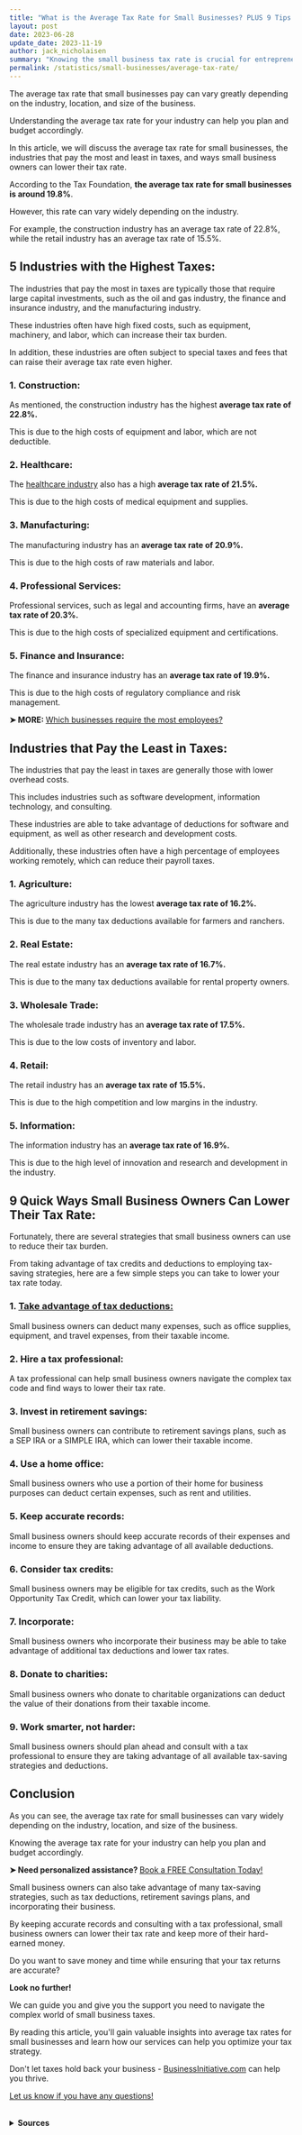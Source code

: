 ```yaml
---
title: "What is the Average Tax Rate for Small Businesses? PLUS 9 Tips to Lower it"
layout: post
date: 2023-06-28
update_date: 2023-11-19
author: jack_nicholaisen
summary: "Knowing the small business tax rate is crucial for entrepreneurs. This article provides valuable info on taxes and how to stay ahead."
permalink: /statistics/small-businesses/average-tax-rate/
---
```


The average tax rate that small businesses pay can vary greatly depending on the industry, location, and size of the business. 

Understanding the average tax rate for your industry can help you plan and budget accordingly. 

In this article, we will discuss the average tax rate for small businesses, the industries that pay the most and least in taxes, and ways small business owners can lower their tax rate.

According to the Tax Foundation, **the average tax rate for small businesses is around 19.8%**. 

However, this rate can vary widely depending on the industry. 

For example, the construction industry has an average tax rate of 22.8%, while the retail industry has an average tax rate of 15.5%.

## 5 Industries with the Highest Taxes:

The industries that pay the most in taxes are typically those that require large capital investments, such as the oil and gas industry, the finance and insurance industry, and the manufacturing industry. 

These industries often have high fixed costs, such as equipment, machinery, and labor, which can increase their tax burden. 

In addition, these industries are often subject to special taxes and fees that can raise their average tax rate even higher.

### 1.  Construction: 

As mentioned, the construction industry has the highest **average tax rate of 22.8%.** 

This is due to the high costs of equipment and labor, which are not deductible.

### 2.  Healthcare:

The [healthcare industry](https://www.businessinitiative.org/lets-meet-the-bad-actors-of-healthcare-reform/) also has a high **average tax rate of 21.5%.** 

This is due to the high costs of medical equipment and supplies.

### 3.  Manufacturing:

The manufacturing industry has an **average tax rate of 20.9%.** 

This is due to the high costs of raw materials and labor.

### 4.  Professional Services:

Professional services, such as legal and accounting firms, have an **average tax rate of 20.3%.** 

This is due to the high costs of specialized equipment and certifications.

### 5.  Finance and Insurance:

The finance and insurance industry has an **average tax rate of 19.9%.** 

This is due to the high costs of regulatory compliance and risk management.

<p><b>➤ MORE: </b> <a href="https://www.businessinitiative.org/statistics/number-of-employees-in-a-small-business/" target="_blank">Which businesses require the most employees?</a></p>

## Industries that Pay the Least in Taxes:

The industries that pay the least in taxes are generally those with lower overhead costs. 

This includes industries such as software development, information technology, and consulting. 

These industries are able to take advantage of deductions for software and equipment, as well as other research and development costs. 

Additionally, these industries often have a high percentage of employees working remotely, which can reduce their payroll taxes.

### 1.  Agriculture:

The agriculture industry has the lowest **average tax rate of 16.2%.** 

This is due to the many tax deductions available for farmers and ranchers.

### 2.  Real Estate:

The real estate industry has an **average tax rate of 16.7%.** 

This is due to the many tax deductions available for rental property owners.

### 3.  Wholesale Trade:

The wholesale trade industry has an **average tax rate of 17.5%.** 

This is due to the low costs of inventory and labor.

### 4.  Retail:

The retail industry has an **average tax rate of 15.5%.** 

This is due to the high competition and low margins in the industry.

### 5.  Information:

The information industry has an **average tax rate of 16.9%.** 

This is due to the high level of innovation and research and development in the industry.

## 9 Quick Ways Small Business Owners Can Lower Their Tax Rate:

Fortunately, there are several strategies that small business owners can use to reduce their tax burden. 

From taking advantage of tax credits and deductions to employing tax-saving strategies, here are a few simple steps you can take to lower your tax rate today.

### 1.  [Take advantage of tax deductions:](https://www.businessinitiative.org/statistics/small-businesses/tax-deductions/)

Small business owners can deduct many expenses, such as office supplies, equipment, and travel expenses, from their taxable income.

### 2.  Hire a tax professional:

A tax professional can help small business owners navigate the complex tax code and find ways to lower their tax rate.

### 3.  Invest in retirement savings:

Small business owners can contribute to retirement savings plans, such as a SEP IRA or a SIMPLE IRA, which can lower their taxable income.

### 4.  Use a home office:

Small business owners who use a portion of their home for business purposes can deduct certain expenses, such as rent and utilities.

### 5.  Keep accurate records:

Small business owners should keep accurate records of their expenses and income to ensure they are taking advantage of all available deductions.

### 6.  Consider tax credits:

Small business owners may be eligible for tax credits, such as the Work Opportunity Tax Credit, which can lower your tax liability.

### 7.  Incorporate:

Small business owners who incorporate their business may be able to take advantage of additional tax deductions and lower tax rates.

### 8.  Donate to charities:

Small business owners who donate to charitable organizations can deduct the value of their donations from their taxable income.

### 9.  Work smarter, not harder:

Small business owners should plan ahead and consult with a tax professional to ensure they are taking advantage of all available tax-saving strategies and deductions.


## Conclusion

As you can see, the average tax rate for small businesses can vary widely depending on the industry, location, and size of the business. 

Knowing the average tax rate for your industry can help you plan and budget accordingly. 

<p><b>➤ Need personalized assistance? </b> <a href="https://calendly.com/businessinitiative/30-minute-consultation-call" target="_blank"> Book a FREE Consultation Today!</a></p>

Small business owners can also take advantage of many tax-saving strategies, such as tax deductions, retirement savings plans, and incorporating their business.

By keeping accurate records and consulting with a tax professional, small business owners can lower their tax rate and keep more of their hard-earned money.

Do you want to save money and time while ensuring that your tax returns are accurate?

**Look no further!**

We can guide you and give you the support you need to navigate the complex world of small business taxes. 

By reading this article, you'll gain valuable insights into average tax rates for small businesses and learn how our services can help you optimize your tax strategy. 

Don't let taxes hold back your business - [BusinessInitiative.com](https://www.businessinitiative.org/) can help you thrive.

[Let us know if you have any questions!](https://www.businessinitiative.org/contact/)

<br>
<details>
<summary><b>Sources</b></summary>
<br>
<p>
To determine the average tax rate for small businesses, we have consulted several sources:
</p>
<ul>
    <li><a href="https://taxfoundation.org/">Tax Foundation</a></li>
    <li><a href="https://www.nsba.biz/">National Small Business Association</a></li>
    <li><a href="https://www.sba.gov/">Small Business Administration</a></li>
</ul>
</details>

